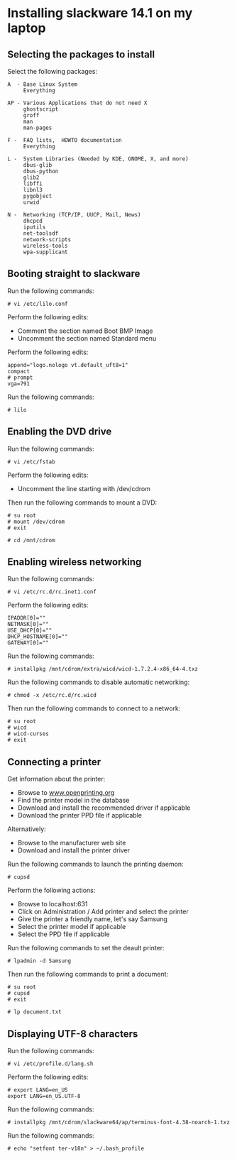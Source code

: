 Installing slackware 14.1 on my laptop
======================================

Selecting the packages to install
---------------------------------
Select the following packages:

    A  - Base Linux System
         Everything

    AP - Various Applications that do not need X
         ghostscript
         groff
         man
         man-pages

    F -  FAQ lists,  HOWTO documentation
         Everything

    L -  System Libraries (Needed by KDE, GNOME, X, and more)
         dbus-glib
         dbus-python
         glib2
         libffi
         libnl3
         pygobject
         urwid

    N -  Networking (TCP/IP, UUCP, Mail, News)
         dhcpcd
         iputils
         net-toolsdf
         network-scripts
         wireless-tools
         wpa-supplicant

Booting straight to slackware
-----------------------------
Run the following commands:

    # vi /etc/lilo.conf

Perform the following edits:

- Comment the section named Boot BMP Image
- Uncomment the section named Standard menu

Perform the following edits:

    append="logo.nologo vt.default_uft8=1"
    compact
    # prompt
    vga=791

Run the following commands:

    # lilo

Enabling the DVD drive
----------------------
Run the following commands:

    # vi /etc/fstab

Perform the following edits:

- Uncomment the line starting with /dev/cdrom

Then run the following commands to mount a DVD:

    # su root
    # mount /dev/cdrom
    # exit

    # cd /mnt/cdrom

Enabling wireless networking
----------------------------
Run the following commands:

    # vi /etc/rc.d/rc.inet1.conf

Perform the following edits:

    IPADDR[0]=""
    NETMASK[0]=""
    USE_DHCP[0]=""
    DHCP_HOSTNAME[0]=""
    GATEWAY[0]=""

Run the following commands:

    # installpkg /mnt/cdrom/extra/wicd/wicd-1.7.2.4-x86_64-4.txz

Run the following commands to disable automatic networking:

    # chmod -x /etc/rc.d/rc.wicd

Then run the following commands to connect to a network:

    # su root
    # wicd
    # wicd-curses
    # exit

Connecting a printer
--------------------
Get information about the printer:

- Browse to www.openprinting.org
- Find the printer model in the database
- Download and install the recommended driver if applicable
- Download the printer PPD file if applicable

Alternatively:

- Browse to the manufacturer web site
- Download and install the printer driver

Run the following commands to launch the printing daemon:

    # cupsd

Perform the following actions:

- Browse to localhost:631
- Click on Administration / Add printer and select the printer
- Give the printer a friendly name, let's say Samsung
- Select the printer model if applicable
- Select the PPD file if applicable

Run the following commands to set the deault printer:

    # lpadmin -d Samsung

Then run the following commands to print a document:

    # su root
    # cupsd
    # exit

    # lp document.txt

Displaying UTF-8 characters
---------------------------
Run the following commands:

    # vi /etc/profile.d/lang.sh

Perform the following edits:

    # export LANG=en_US
    export LANG=en_US.UTF-8

Run the following commands:

    # installpkg /mnt/cdrom/slackware64/ap/terminus-font-4.38-noarch-1.txz

Run the following commands:

    # echo "setfont ter-v18n" > ~/.bash_profile
